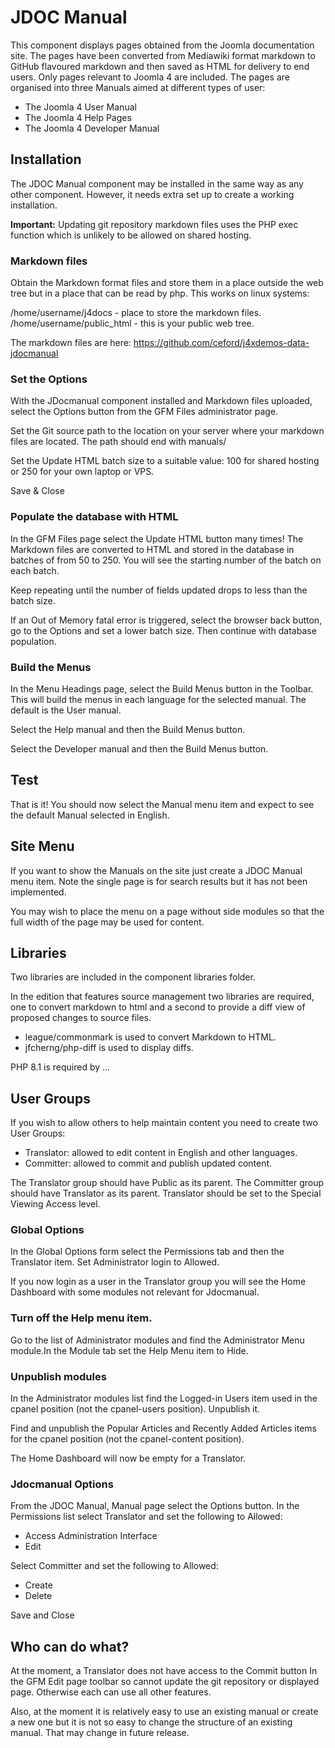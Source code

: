 # JDOC Manual

This component displays pages obtained from the Joomla documentation 
site. The pages have been converted from Mediawiki format markdown to
GitHub flavoured markdown and then saved as HTML for delivery to end
users. Only pages relevant to Joomla 4 are included. The pages are 
organised into three Manuals aimed at different types of user:

- The Joomla 4 User Manual
- The Joomla 4 Help Pages
- The Joomla 4 Developer Manual

## Installation

The JDOC Manual component may be installed in the same way as any 
other component. However, it needs extra set up to create a working
installation.

**Important:** Updating git repository markdown files uses the PHP exec 
function which is unlikely to be allowed on shared hosting.

### Markdown files

Obtain the Markdown format files and store them in a place outside the
web tree but in a place that can be read by php. This works on linux 
systems:

/home/username/j4docs - place to store the markdown files.
/home/username/public_html - this is your public web tree.

The markdown files are here: https://github.com/ceford/j4xdemos-data-jdocmanual

### Set the Options

With the JDocmanual component installed and Markdown files uploaded,
select the Options button from the GFM Files administrator page.

Set the Git source path to the location on your server where your
markdown files are located. The path should end with manuals/

Set the Update HTML batch size to a suitable value: 100 for shared
hosting or 250 for your own laptop or VPS.

Save & Close

### Populate the database with HTML

In the GFM Files page select the Update HTML button many times! The
Markdown files are converted to HTML and stored in the database in
batches of from 50 to 250. You will see the starting number of the 
batch on each batch.

Keep repeating until the number of fields updated drops to less than
the batch size.

If an Out of Memory fatal error is triggered, select the browser back
button, go to the Options and set a lower batch size. Then continue
with database population.

### Build the Menus

In the Menu Headings page, select the Build Menus button in the Toolbar.
This will build the menus in each language for the selected manual. The
default is the User manual.

Select the Help manual and then the Build Menus button.

Select the Developer manual and then the Build Menus button.

## Test

That is it! You should now select the Manual menu item and expect to see
the default Manual selected in English.

## Site Menu

If you want to show the Manuals on the site just create a JDOC Manual
menu item. Note the single page is for search results but it has not 
been implemented.

You may wish to place the menu on a page without side modules so that
the full width of the page may be used for content.

## Libraries

Two libraries are included in the component libraries folder.

In the edition that features source management two libraries are
required, one to convert markdown to html and a second to provide
a diff view of proposed changes to source files.

- league/commonmark is used to convert Markdown to HTML.
- jfcherng/php-diff is used to display diffs.

PHP 8.1 is required by ...

## User Groups

If you wish to allow others to help maintain content you need to 
create two User Groups:

- Translator: allowed to edit content in English and other languages.
- Committer: allowed to commit and publish updated content.

The Translator group should have Public as its parent. The Committer
group should have Translator as its parent. Translator should be set
to the Special Viewing Access level.

### Global Options

In the Global Options form select the Permissions tab and then the
Translator item. Set Administrator login to Allowed.

If you now login as a user in the Translator group you will see the
Home Dashboard with some modules not relevant for Jdocmanual.

### Turn off the Help menu item.

Go to the list of Administrator modules and find the Administrator
Menu module.In the Module tab set the Help Menu item to Hide.

### Unpublish modules

In the Administrator modules list find the Logged-in Users item used
in the cpanel position (not the cpanel-users position). Unpublish it.

Find and unpublish the Popular Articles and Recently Added Articles
items for the cpanel position (not the cpanel-content position).

The Home Dashboard will now be empty for a Translator.

### Jdocmanual Options

From the JDOC Manual, Manual page select the Options button. In the
Permissions list select Translator and set the following to Allowed:
- Access Administration Interface
- Edit

Select Committer and set the following to Allowed:
- Create
- Delete

Save and Close

## Who can do what?

At the moment, a Translator does not have access to the Commit button
In the GFM Edit page toolbar so cannot update the git repository or
displayed page. Otherwise each can use all other features. 

Also, at the moment it is relatively easy to use an existing manual or
create a new one but it is not so easy to change the structure of an
existing manual. That may change in future release.